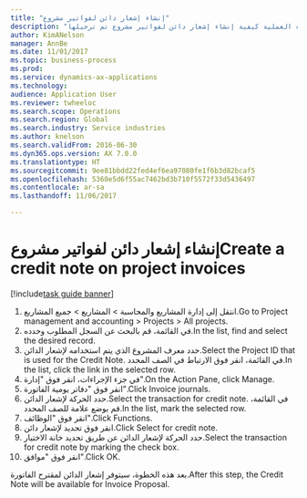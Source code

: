 ```yaml
--- 
title: "إنشاء إشعار دائن لفواتير مشروع"
description: "توضح هذه العملية كيفية إنشاء إشعار دائن لفواتير مشروع تم ترحيلها."
author: KimANelson
manager: AnnBe
ms.date: 11/01/2017
ms.topic: business-process
ms.prod: 
ms.service: dynamics-ax-applications
ms.technology: 
audience: Application User
ms.reviewer: twheeloc
ms.search.scope: Operations
ms.search.region: Global
ms.search.industry: Service industries
ms.author: knelson
ms.search.validFrom: 2016-06-30
ms.dyn365.ops.version: AX 7.0.0
ms.translationtype: HT
ms.sourcegitcommit: 9ee81bbdd22fed4ef6ea97080fe1f6b3d82bcaf5
ms.openlocfilehash: 5360e5d6f55ac7462bd3b710f5572f33d5436497
ms.contentlocale: ar-sa
ms.lasthandoff: 11/06/2017

---
```

# <a name="create-a-credit-note-on-project-invoices"></a><span data-ttu-id="6d840-103">إنشاء إشعار دائن لفواتير مشروع</span><span class="sxs-lookup"><span data-stu-id="6d840-103">Create a credit note on project invoices</span></span>

[!include[task guide banner](../../includes/task-guide-banner.md)]

1. <span data-ttu-id="6d840-104">انتقل إلى إدارة المشاريع والمحاسبة > المشاريع > جميع المشاريع.</span><span class="sxs-lookup"><span data-stu-id="6d840-104">Go to Project management and accounting > Projects > All projects.</span></span> 
2. <span data-ttu-id="6d840-105">في القائمة، قم بالبحث عن السجل المطلوب وحدده.</span><span class="sxs-lookup"><span data-stu-id="6d840-105">In the list, find and select the desired record.</span></span> 
3. <span data-ttu-id="6d840-106">حدد معرف المشروع‬ الذي يتم استخدامه لإشعار الدائن.</span><span class="sxs-lookup"><span data-stu-id="6d840-106">Select the Project ID that is used for the Credit Note.</span></span> <span data-ttu-id="6d840-107">في القائمة، انقر فوق الارتباط في الصف المحدد.</span><span class="sxs-lookup"><span data-stu-id="6d840-107">In the list, click the link in the selected row.</span></span> 
4. <span data-ttu-id="6d840-108">في جزء الإجراءات، انقر فوق "إدارة".</span><span class="sxs-lookup"><span data-stu-id="6d840-108">On the Action Pane, click Manage.</span></span> 
5. <span data-ttu-id="6d840-109">انقر فوق "دفاتر يومية الفاتورة".</span><span class="sxs-lookup"><span data-stu-id="6d840-109">Click Invoice journals.</span></span> 
6. <span data-ttu-id="6d840-110">حدد الحركة لإشعار الدائن.</span><span class="sxs-lookup"><span data-stu-id="6d840-110">Select the transaction for credit note.</span></span> <span data-ttu-id="6d840-111">في القائمة، قم بوضع علامة للصف المحدد.</span><span class="sxs-lookup"><span data-stu-id="6d840-111">In the list, mark the selected row.</span></span> 
7. <span data-ttu-id="6d840-112">انقر فوق "الوظائف".</span><span class="sxs-lookup"><span data-stu-id="6d840-112">Click Functions.</span></span> 
8. <span data-ttu-id="6d840-113">‏‏انقر فوق تحديد لإشعار دائن.</span><span class="sxs-lookup"><span data-stu-id="6d840-113">Click Select for credit note.</span></span> 
9. <span data-ttu-id="6d840-114">حدد الحركة لإشعار الدائن عن طريق تحديد خانة الاختيار.</span><span class="sxs-lookup"><span data-stu-id="6d840-114">Select the transaction for credit note by marking the check box.</span></span>
10. <span data-ttu-id="6d840-115">انقر فوق "موافق".</span><span class="sxs-lookup"><span data-stu-id="6d840-115">Click OK.</span></span> 

<span data-ttu-id="6d840-116">بعد هذه الخطوة، سيتوفر إشعار الدائن لمقترح الفاتورة.</span><span class="sxs-lookup"><span data-stu-id="6d840-116">After this step, the Credit Note will be available for Invoice Proposal.</span></span>


